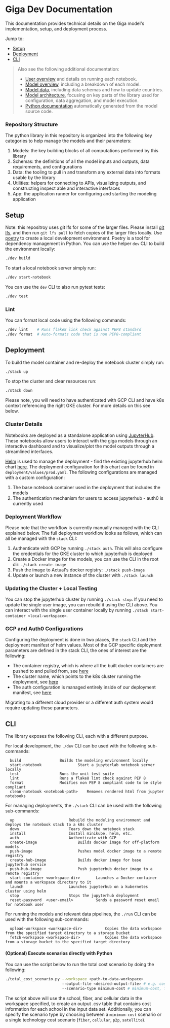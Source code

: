 
# Giga Dev Documentation

This documentation provides technical details on the Giga model's implementation,
setup, and deployment process.

Jump to:
* [Setup](#setup)
* [Deployment](#deployment)
* [CLI](#cli)

> Also see the following additional documentation:
> * [User overview](../README.md) and details on running each notebook.
> * [Model overview](models.md), including a breakdown of each model.
> * [Model data](data.md), including data schemas and how to update countries.
> * [Model architecture](arch.md), focusing on key parts of the library used for configuration, data aggregation, and model execution.
> * [Python documentation](../notebooks/dev/documentation.ipynb) automatically generated from the model source code.

### Repository Structure

The python library in this repository is organized into the following key categories to help manage the models and their parameters:

1. Models: the key building blocks of all computations performed by this library
2. Schemas: the definitions of all the model inputs and outputs, data requirements, and configurations
3. Data: the tooling to pull in and transform any external data into formats usable by the library
4. Utilities: helpers for connecting to APIs, visualizing outputs, and constructing inspect able and interactive interfaces
5. App: the application runner for configuring and starting the modeling application

## Setup

Note: this repositroy uses git lfs for some of the larger files.
Please install [git lfs](https://git-lfs.com/), and then run `git lfs pull` to fetch copies of the larger files locally.
Use [poetry](https://python-poetry.org/) to create a local development environment.
Poetry is a tool for dependency management in Python.
You can use the helper `dev` CLI to build the environment locally:

```bash
./dev build
```

To start a local notebook server simply run:

```bash
./dev start-notebook
```

You can use the `dev` CLI to also run pytest tests:

```bash
./dev test
```

### Lint

You can format local code using the following commands:

```bash
./dev lint    # Runs flake8 link check against PEP8 standard
./dev format  # Auto-formats code that is non PEP8-compliant
```


## Deployment

To build the model container and re-deploy the notebook cluster simply run:

```bash
./stack up
```

To stop the cluster and clear resources run:

```bash
./stack down
```

Please note, you will need to have authenticated with GCP CLI and have k8s context referencing the right GKE cluster. 
For more details on this see below. 

### Cluster Details

Notebooks are deployed as a standalone application using [JupyterHub](https://jupyter.org/hub).
These notebooks allow users to interact with the giga models through an interactive dashboard and to visualize/plot the model outputs through a streamlined interfaces.

[Helm](https://helm.sh/) is used to manage the deployment - find the existing jupyterhub helm chart [here](https://artifacthub.io/packages/helm/jupyterhub/jupyterhub).
The deployment configuration for this chart can be found in `deployment/values/prod.yaml`.
The following configurations are managed with a custom configuration:
1. The base notebook container used in the deployment that includes the models
2. The authentication mechanism for users to access jupyterhub - auth0 is currently used

### Deployment Workflow
Please note that the workflow is currently manually managed with the CLI explained below.
The full deployment workflow looks as follows, which can all be managed with the `stack` CLI: 
1. Authenticate with GCP by running `./stack auth`. This will also configure the credentials for the GKE cluster to which jupyterhub is deployed
2. Create a Docker image for the models, you can use the CLI in the root dir: `./stack create-image`
3. Push the image to Actual's docker registry: `./stack push-image`
4. Update or launch a new instance of the cluster with `./stack launch` 

### Updating the Cluster + Local Testing

You can stop the jupyterhub cluster by running `./stack stop`.
If you need to update the single user image, you can rebuild it using the CLI above.
You can interact with the single user container locally by running `./stack start-container <local-workspace>`.

### GCP and Auth0 Configurations

Configuring the deployment is done in two places, the `stack` CLI and the deployment manifest of helm values.
Most of the GCP specific deployment parameters are defined in the stack CLI, the ones of interest are the following:

* The container registry, which is where all the built docker containers are pushed to and pulled from, see [here](stack#L6)
* The cluster name, which points to the k8s cluster running the deployment, see [here](stack#L12)
* The auth configuration is managed entirely inside of our deployment manifest, see [here](deployment/helm/prod.yaml#L31)

Migrating to a different cloud provider or a different auth system would require updating these parameters.

## CLI

The library exposes the following CLI, each with a different purpose.

For local development, the `./dev` CLI can be used with the following sub-commands:

```
  build					Builds the modeling environment locally
  start-notebook		        Start a jupyterlab notebook server locally
  test					Runs the unit test suite
  lint					Runs a flake8 lint check against PEP 8
  format				Modifies non PEP 8 compliant code to be style compliant
  clean-notebook <notebook-path> 	Removes rendered html from jupyter notebooks
```

For managing deployments, the `./stack` CLI can be used with the following sub-commands:

```
  up 						Rebuild the modeling environment and deploys the notebook stack to a k8s cluster
  down 						Tears down the notebook stack
  install 					Install minikube, helm, etc.
  auth 						Authenticate with GCP
  create-image 					Builds docker image for off-platform models
  push-image 					Pushes model docker image to a remote registry
  create-hub-image 				Builds docker image for base jupyterhub service
  push-hub-image 				Push jupyterhub docker image to a remote registry
  start-container <workspace-dir> 		Launches a Docker container and mounts a workspace directory to it
  launch  					Launches jupyterhub on a kubernetes cluster using helm
  stop  					Stops the jupyterhub deployment
  reset-password  <user-email> 			Sends a password reset email for notebook user
```

For running the models and relevant data pipelines, the `./run` CLI can be used with the following sub-commands:

```
  upload-workspace <workspace-dir> 			Copies the data workspace from the specified target directory to a storage bucket
  fetch-workspace <workspace-dir> 			Copies the data workspace from a storage bucket to the specified target directory
```

#### (Optional) Execute scenarios directly with Python

You can use the script below to run the total cost scenario by doing the following:

```bash
./total_cost_scenario.py --workspace <path-to-data-workspace>
					     --output-file <desired-output-file> # e.g. costs.csv
					     --scenario-type minimum-cost # minimum-cost, fiber, cellular, p2p, or satellite
```

The script above will use the school, fiber, and cellular data in the workspace specified, to create an output .csv table that contains cost information for each school in the input data set.
Additionally, you can specify the scenario type by choosing between a `minimum-cost` scenario or a single technology cost scenario (`fiber`, `cellular`, `p2p`, `satellite`).